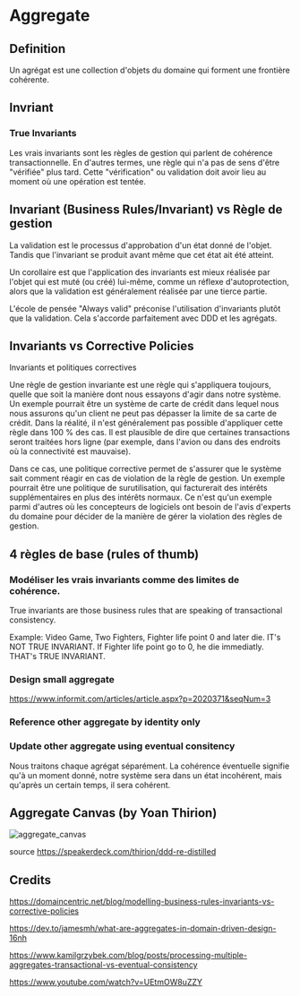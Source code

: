 # Aggregate

## Definition

Un agrégat est une collection d'objets du domaine qui forment une frontière cohérente.

## Invriant

### True Invariants

Les vrais invariants sont les règles de gestion qui parlent de cohérence transactionnelle. En d'autres termes, une règle qui n'a pas de sens d'être "vérifiée" plus tard. Cette "vérification" ou validation doit avoir lieu au moment où une opération est tentée.

## Invariant (Business Rules/Invariant) vs Règle de gestion

La validation est le processus d'approbation d'un état donné de l'objet. 
Tandis que l'invariant se produit avant même que cet état ait été atteint.

Un corollaire est que l'application des invariants est mieux réalisée par l'objet qui est muté (ou créé) lui-même, comme un réflexe d'autoprotection, alors que la validation est généralement réalisée par une tierce partie.

L'école de pensée "Always valid" préconise l'utilisation d'invariants plutôt que la validation. Cela s'accorde parfaitement avec DDD et les agrégats.


## Invariants vs Corrective Policies

Invariants et politiques correctives

Une règle de gestion invariante est une règle qui s'appliquera toujours, quelle que soit la manière dont nous essayons d'agir dans notre système. Un exemple pourrait être un système de carte de crédit dans lequel nous nous assurons qu'un client ne peut pas dépasser la limite de sa carte de crédit. Dans la réalité, il n'est généralement pas possible d'appliquer cette règle dans 100 % des cas. Il est plausible de dire que certaines transactions seront traitées hors ligne (par exemple, dans l'avion ou dans des endroits où la connectivité est mauvaise).



Dans ce cas, une politique corrective permet de s'assurer que le système sait comment réagir en cas de violation de la règle de gestion. Un exemple pourrait être une politique de surutilisation, qui facturerait des intérêts supplémentaires en plus des intérêts normaux. Ce n'est qu'un exemple parmi d'autres où les concepteurs de logiciels ont besoin de l'avis d'experts du domaine pour décider de la manière de gérer la violation des règles de gestion.


## 4 règles de base (rules of thumb)

### Modéliser les vrais invariants comme des limites de cohérence.

True invariants are those business rules that are speaking of transactional consistency.

Example: Video Game, Two Fighters, Fighter life point 0 and later die. IT's NOT TRUE INVARIANT. If Fighter life point go to 0, he die immediatly. THAT's TRUE INVARIANT.

### Design small aggregate

https://www.informit.com/articles/article.aspx?p=2020371&seqNum=3

### Reference other aggregate by identity only

### Update other aggregate using eventual consitency

Nous traitons chaque agrégat séparément. La cohérence éventuelle signifie qu'à un moment donné, notre système sera dans un état incohérent, mais qu'après un certain temps, il sera cohérent.


## Aggregate Canvas (by Yoan Thirion)

![aggregate_canvas](https://github.com/tanguybernard/my-awsome-ddd/assets/14818169/089d1301-6561-4d8e-81a3-5329938a4d29)


source https://speakerdeck.com/thirion/ddd-re-distilled


## Credits

https://domaincentric.net/blog/modelling-business-rules-invariants-vs-corrective-policies

https://dev.to/jamesmh/what-are-aggregates-in-domain-driven-design-16nh

https://www.kamilgrzybek.com/blog/posts/processing-multiple-aggregates-transactional-vs-eventual-consistency

https://www.youtube.com/watch?v=UEtmOW8uZZY



